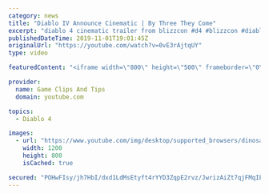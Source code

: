 ```yaml
---
category: news
title: "Diablo IV Announce Cinematic | By Three They Come"
excerpt: "diablo 4 cinematic trailer from blizzcon #d4 #blizzcon #diablo."
publishedDateTime: 2019-11-01T19:01:45Z
originalUrl: "https://youtube.com/watch?v=0vE3rAjtqUY"
type: video

featuredContent: "<iframe width=\"800\" height=\"500\" frameborder=\"0\" src=\"https://www.youtube.com/embed/0vE3rAjtqUY\" allow=\"accelerometer; autoplay; encrypted-media; gyroscope; picture-in-picture\" allowfullscreen></iframe>"

provider:
  name: Game Clips And Tips
  domain: youtube.com

topics:
  - Diablo 4

images:
  - url: "https://www.youtube.com/img/desktop/supported_browsers/dinosaur.png"
    width: 1200
    height: 800
    isCached: true

secured: "POHwFIsy/jh7HbI/dxd1LdMsEtyft4rYYD3ZqpE2rvz/JwrizAiZt7qjFMqIECG/iKxxk6g/UH6fp4TXKdiNzZ48/rzb9cGwS7zNANvdOru1Uq0H0k6nmGLX+OMHu+rcszxvagPNeL811Ubxo0FILFOt55I2e8qw5iQvyaPzurdX/EM+UWfG6k+ZdkLF10W3EwblW4DuCbS3WRh0r+7/YcDMFvHl9Pvp/HKhmUcRw7/092fBKBzhH+AVaGBfz/D8URwBSioPDgwJBseYWsNi+nflpaHnTaXY7cR+LAvtFbb64cJumU5kvPJ1/Ba5QF5wK4qLhYt2Cq/Sm4A3etkRyt9vkvhvs+0H8ZI+BhVrZwQ6Epmj2EcYp+4TJkZJd2uwXnsju+BCx5ZKhGgNnH09nw==;E11yCQYZdKdY9JxGHCs20g=="
---
```


